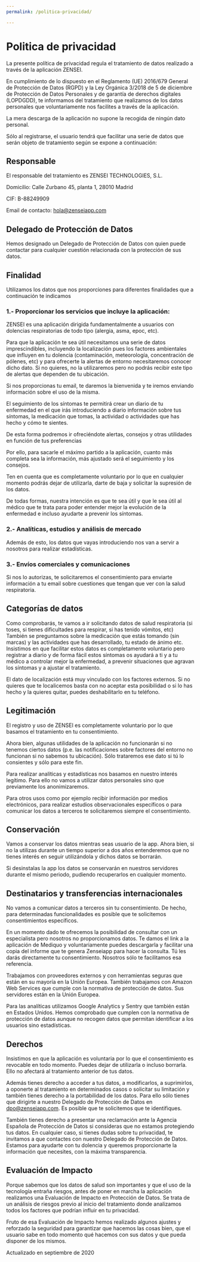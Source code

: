```yaml
---
permalink: /politica-privacidad/

---
```


# Politica de privacidad

La presente política de privacidad regula el tratamiento de datos
realizado a través de la aplicación ZENSEI.

En cumplimiento de lo dispuesto en el Reglamento (UE) 2016/679 General
de Protección de Datos (RGPD) y la Ley Orgánica 3/2018 de 5 de diciembre
de Protección de Datos Personales y de garantía de derechos digitales
(LOPDGDD), te informamos del tratamiento que realizamos de los datos
personales que voluntariamente nos facilites a través de la aplicación.

La mera descarga de la aplicación no supone la recogida de ningún dato
personal.

Sólo al registrarse, el usuario tendrá que facilitar una serie de datos
que serán objeto de tratamiento según se expone a continuación:

## Responsable

El responsable del tratamiento es ZENSEI TECHNOLOGIES, S.L.

Domicilio: Calle Zurbano 45, planta 1, 28010 Madrid

CIF: B-88249909

Email de contacto: hola@zenseiapp.com

## Delegado de Protección de Datos

Hemos designado un Delegado de Protección de Datos con quien puede
contactar para cualquier cuestión relacionada con la protección de sus
datos.

## Finalidad

Utilizamos los datos que nos proporciones para diferentes finalidades
que a continuación te indicamos

### 1.- Proporcionar los servicios que incluye la aplicación:

ZENSEI es una aplicación dirigida fundamentalmente a usuarios con
dolencias respiratorias de todo tipo (alergia, asma, epoc, etc).

Para que la aplicación te sea útil necesitamos una serie de datos
imprescindibles, incluyendo la localización pues los factores
ambientales que influyen en tu dolencia (contaminación, meteorología,
concentración de pólenes, etc) y para ofrecerte la alertas de entorno
necesitaremos conocer dicho dato. Si no quieres, no la utilizaremos pero
no podrás recibir este tipo de alertas que dependen de tu ubicación.

Si nos proporcionas tu email, te daremos la bienvenida y te iremos
enviando información sobre el uso de la misma.

El seguimiento de los síntomas te permitirá crear un diario de tu
enfermedad en el que irás introduciendo a diario información sobre tus
síntomas, la medicación que tomas, la actividad o actividades que has
hecho y cómo te sientes.

De esta forma podremos ir ofreciéndote alertas, consejos y otras
utilidades en función de tus preferencias

Por ello, para sacarle el máximo partido a la aplicación, cuanto más
completa sea la información, más ajustado será el seguimiento y los
consejos.

Ten en cuenta que es completamente voluntario por lo que en cualquier
momento podrás dejar de utilizarla, darte de baja y solicitar la
supresión de los datos.

De todas formas, nuestra intención es que te sea útil y que le sea útil
al médico que te trata para poder entender mejor la evolución de la
enfermedad e incluso ayudarte a prevenir los síntomas.

### 2.- Analíticas, estudios y análisis de mercado

Además de esto, los datos que vayas introduciendo nos van a servir a
nosotros para realizar estadísticas.

### 3.- Envíos comerciales y comunicaciones

Si nos lo autorizas, te solicitaremos el consentimiento para enviarte
información a tu email sobre cuestiones que tengan que ver con la salud
respiratoria.

## Categorías de datos

Como comprobarás, te vamos a ir solicitando datos de salud respiratoria
(si toses, si tienes dificultades para respirar, si has tenido vómitos,
etc) También se preguntamos sobre la medicación que estás tomando (sin
marcas) y las actividades que has desarrollado, tu estado de ánimo etc.
Insistimos en que facilitar estos datos es completamente voluntario pero
registrar a diario y de forma fácil estos síntomas os ayudará a ti y a
tu médico a controlar mejor la enfermedad, a prevenir situaciones que
agravan los síntomas y a ajustar el tratamiento.

El dato de localización está muy vinculado con los factores externos. Si
no quieres que te localicemos basta con no aceptar esta posibilidad o si
lo has hecho y la quieres quitar, puedes deshabilitarlo en tu teléfono.

## Legitimación

El registro y uso de ZENSEI es completamente voluntario por lo que
basamos el tratamiento en tu consentimiento.

Ahora bien, algunas utilidades de la aplicación no funcionarán si no
tenemos ciertos datos (p.e. las notificaciones sobre factores del
entorno no funcionan si no sabemos tu ubicación). Sólo trataremos ese
dato si tú lo consientes y sólo para este fin.

Para realizar analíticas y estadísticas nos basamos en nuestro interés
legítimo. Para ello no vamos a utilizar datos personales sino que
previamente los anonimizaremos.

Para otros usos como por ejemplo recibir información por medios
electrónicos, para realizar estudios observacionales específicos o para
comunicar los datos a terceros te solicitaremos siempre el
consentimiento.

## Conservación

Vamos a conservar los datos mientras seas usuario de la app. Ahora bien,
si no la utilizas durante un tiempo superior a dos años entenderemos que no
tienes interés en seguir utilizándola y dichos datos se borrarán.

Si desinstalas la app los datos se conservarán en nuestros servidores durante
el mismo periodo, pudiendo recuperarlos en cualquier momento.

## Destinatarios y transferencias internacionales

No vamos a comunicar datos a terceros sin tu consentimiento. De hecho,
para determinadas funcionalidades es posible que te solicitemos
consentimientos específicos.

En un momento dado te ofrecemos la posibilidad de consultar con un
especialista pero nosotros no proporcionamos datos. Te damos el link a
la aplicación de Mediquo y voluntariamente puedes descargarla y
facilitar una copia del informe que te genera Zenseiapp para hacer la
consulta. Tú les darás directamente tu consentimiento. Nosotros sólo te
facilitamos esa referencia.

Trabajamos con proveedores externos y con herramientas seguras que están
en su mayoría en la Unión Europea. También trabajamos con Amazon Web
Services que cumple con la normativa de protección de datos. Sus
servidores están en la Unión Europea.

Para las analíticas utilizamos Google Analytics y Sentry que
también están en Estados Unidos. Hemos comprobado que cumplen con la
normativa de protección de datos aunque no recogen datos que permitan
identificar a los usuarios sino estadísticas.

## Derechos

Insistimos en que la aplicación es voluntaria por lo que el
consentimiento es revocable en todo momento. Puedes dejar de utilizarla
o incluso borrarla. Ello no afectará al tratamiento anterior de tus
datos.

Además tienes derecho a acceder a tus datos, a modificarlos, a
suprimirlos, a oponerte al tratamiento en determinados casos o solicitar
su limitación y también tienes derecho a la portabilidad de los datos.
Para ello sólo tienes que dirigirte a nuestro Delegado de Protección de
Datos en dpo@zenseiapp.com. Es posible que te solicitemos que te
identifiques.

También tienes derecho a presentar una reclamación ante la Agencia
Española de Protección de Datos si consideras que no estamos protegiendo
tus datos. En cualquier caso, si tienes dudas sobre tu privacidad, te
invitamos a que contactes con nuestro Delegado de Protección de Datos.
Estamos para ayudarte con tu dolencia y queremos proporcionarte la
información que necesites, con la máxima transparencia.

## Evaluación de Impacto

Porque sabemos que los datos de salud son importantes y que el uso de la
tecnología entraña riesgos, antes de poner en marcha la aplicación
realizamos una Evaluación de Impacto en Protección de Datos. Se trata de
un análisis de riesgos previo al inicio del tratamiento donde analizamos
todos los factores que podrían influir en tu privacidad.

Fruto de esa Evaluación de Impacto hemos realizado algunos ajustes y
reforzado la seguridad para garantizar que hacemos las cosas bien, que
el usuario sabe en todo momento qué hacemos con sus datos y que pueda
disponer de los mismos.

Actualizado en septiembre de 2020
